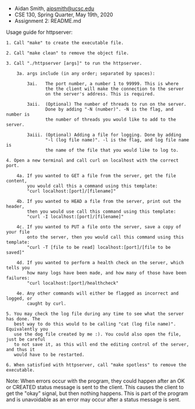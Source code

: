  * Aidan Smith, aipsmith@ucsc.edu            
 * CSE 130, Spring Quarter, May 19th, 2020 
 * Assignment 2: README.md                   

 Usage guide for httpserver:

	1. Call "make" to create the executable file.

	2. Call "make clean" to remove the object file.

	3. Call "./httpserver [args]" to run the httpserver.

		3a. args include (in any order; separated by spaces):

			3ai.   The port number, a number 1 to 99999. This is where
			       the the client will make the connection to the server
			       on the server's address. This is required.

			3aii.  (Optional) The number of threads to run on the server.
			       Done by adding "-N (number)". -N is the flag, and number is 
			       the number of threads you would like to add to the server.

			3aiii. (Optional) Adding a file for logging. Done by adding
			       "-l (log file name)". -l is the flag, and log file name is
			       the name of the file that you would like to log to.

	4. Open a new terminal and call curl on localhost with the correct port.

		4a. If you wanted to GET a file from the server, get the file content, 
		    you would call this a command using this template: 
		    "curl localhost:[port]/[filename]"

		4b. If you wanted to HEAD a file from the server, print out the header, 
		    then you would use call this command using this template:
		    "curl -I localhost:[port]/[filename]"

		4c. If you wanted to PUT a file onto the server, save a copy of your file 
		    onto the server, then you would call this command using this template:
		    "curl -T [file to be read] localhost:[port]/[file to be saved]"

		4d. If you wanted to perform a health check on the server, which tells you
		    how many logs have been made, and how many of those have been failures:
		    "curl localhost:[port]/healthcheck"

		4e. Any other commands will either be flagged as incorrect and logged, or
		    caught by curl.

	5. You may check the log file during any time to see what the server has done. The
	   best way to do this would to be calling "cat (log file name)". Equivalently you
	   use the dog file created by me :). You could also open the file, just be careful
	   to not save it, as this will end the editing control of the server, and thus it
	   would have to be restarted.

	6. When satisfied with httpserver, call "make spotless" to remove the executable.

 Note: When errors occur with the program, they could happen after an OK or CREATED status 
       message is sent to the client. This causes the client to get the "okay" signal, but 
       then nothing happens. This is part of the program and is unavoidable as an error may 
       occur after a status message is sent.
